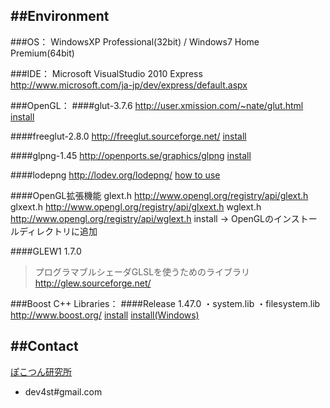 ﻿
##Environment
----
###OS：
WindowsXP Professional(32bit) / Windows7 Home Premium(64bit)

###IDE：
Microsoft VisualStudio 2010 Express
http://www.microsoft.com/ja-jp/dev/express/default.aspx

###OpenGL：
####glut-3.7.6
http://user.xmission.com/~nate/glut.html
[install](http://pokotsun.mydns.jp/?p=2094)

####freeglut-2.8.0
http://freeglut.sourceforge.net/
[install](http://pokotsun.mydns.jp/?p=2100)

####glpng-1.45
http://openports.se/graphics/glpng
[install](http://wiki.livedoor.jp/mikk_ni3_92/d/png%B7%C1%BC%B0%A4%CE%B2%E8%C1%FC#)

####lodepng
http://lodev.org/lodepng/
[how to use](http://www21.atwiki.jp/opengl/pages/15.html)

####OpenGL拡張機能
glext.h
http://www.opengl.org/registry/api/glext.h 
glxext.h
http://www.opengl.org/registry/api/glxext.h
wglext.h
http://www.opengl.org/registry/api/wglext.h
install -> OpenGLのインストールディレクトリに追加

####GLEW1 1.7.0
> プログラマブルシェーダGLSLを使うためのライブラリ
http://glew.sourceforge.net/

###Boost C++ Libraries：
####Release 1.47.0
・system.lib
・filesystem.lib
http://www.boost.org/
[install](http://www.kmonos.net/alang/boost/install.html)
[install(Windows)](http://www.boostpro.com/download/)


##Contact
----
[ぽこつん研究所](http://pokotsun.mydns.jp/)
* dev4st#gmail.com

